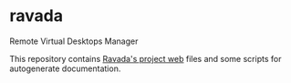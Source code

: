 # ravada
Remote Virtual Desktops Manager

This repository contains [Ravada's project web](http://upc.github.io/ravada) files and some scripts for autogenerate documentation.

